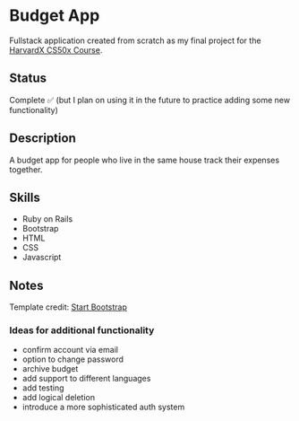 # Budget App

Fullstack application created from scratch as my final project for the [HarvardX CS50x Course](https://certificates.cs50.io/fa2e6946-b3b3-4920-a5d6-86e24a8e5e9a.pdf?size=letter).

## Status

Complete ✅ (but I plan on using it in the future to practice adding some new functionality)

## Description

A budget app for people who live in the same house track their expenses together.

## Skills

- Ruby on Rails
- Bootstrap
- HTML
- CSS
- Javascript

## Notes

Template credit: [Start Bootstrap](https://startbootstrap.com/template/sb-admin)

### Ideas for additional functionality
- confirm account via email
- option to change password
- archive budget
- add support to different languages
- add testing
- add logical deletion <!-- (paranoia gem) -->
- introduce a more sophisticated auth system <!-- (devise gem) -->
